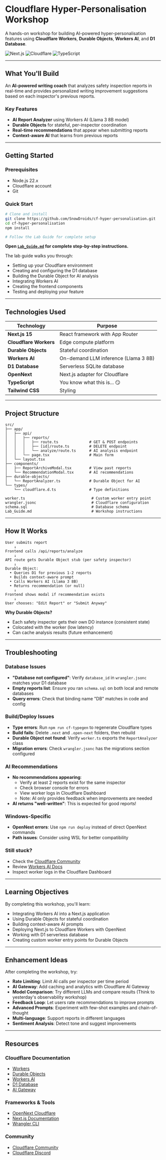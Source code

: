 # Cloudflare Hyper-Personalisation Workshop

A hands-on workshop for building AI-powered hyper-personalisation features using **Cloudflare Workers**, **Durable Objects**, **Workers AI**, and **D1 Database**.

![Next.js](https://img.shields.io/badge/Next.js-15.4.6-black?logo=next.js)
![Cloudflare](https://img.shields.io/badge/Cloudflare-Workers-orange?logo=cloudflare)
![TypeScript](https://img.shields.io/badge/TypeScript-5.x-blue?logo=typescript)

---

## What You'll Build

An **AI-powered writing coach** that analyzes safety inspection reports in real-time and provides personalized writing improvement suggestions based on each inspector's previous reports.

### Key Features

- **AI Report Analyzer** using Workers AI (Llama 3 8B model)
- **Durable Objects** for stateful, per-inspector coordination
- **Real-time recommendations** that appear when submitting reports
- **Context-aware AI** that learns from previous reports

---

## Getting Started

### Prerequisites

- Node.js 22.x
- Cloudflare account
- Git

### Quick Start

```bash
# Clone and install
git clone https://github.com/SnowDroids/cf-hyper-personalisation.git
cd cf-hyper-personalisation
npm install

# Follow the Lab Guide for complete setup
```

**Open [`Lab_Guide.md`](./Lab_Guide.md) for complete step-by-step instructions.**

The lab guide walks you through:
- Setting up your Cloudflare environment
- Creating and configuring the D1 database
- Building the Durable Object for AI analysis
- Integrating Workers AI
- Creating the frontend components
- Testing and deploying your feature

---

## Technologies Used

| Technology | Purpose |
|------------|---------|
| **Next.js 15** | React framework with App Router |
| **Cloudflare Workers** | Edge compute platform |
| **Durable Objects** | Stateful coordination |
| **Workers AI** | On-demand LLM inference (Llama 3 8B) |
| **D1 Database** | Serverless SQLite database |
| **OpenNext** | Next.js adapter for Cloudflare |
| **TypeScript** | You know what this is... 😏 |
| **Tailwind CSS** | Styling |

---

## Project Structure

```
src/
├── app/
│   ├── api/
│   │   ├── reports/
│   │   │   ├── route.ts              # GET & POST endpoints
│   │   │   ├── [id]/route.ts         # DELETE endpoint
│   │   │   └── analyze/route.ts      # AI analysis endpoint
│   │   └── page.tsx                  # Main form
│   └── layout.tsx
├── components/
│   ├── ReportArchiveModal.tsx        # View past reports
│   └── RecommendationModal.tsx       # AI recommendations
├── durable-objects/
│   └── ReportAnalyzer.ts             # Durable Object for AI
└── types/
    └── cloudflare.d.ts               # Type definitions

worker.ts                              # Custom worker entry point
wrangler.jsonc                         # Cloudflare configuration
schema.sql                             # Database schema
Lab_Guide.md                           # Workshop instructions
```

---

## How It Works

```
User submits report
    ↓
Frontend calls /api/reports/analyze
    ↓
API route gets Durable Object stub (per safety inspector)
    ↓
Durable Object:
  • Queries D1 for previous 1-2 reports
  • Builds context-aware prompt
  • Calls Workers AI (Llama 3 8B)
  • Returns recommendation (or null)
    ↓
Frontend shows modal if recommendation exists
    ↓
User chooses: "Edit Report" or "Submit Anyway"
```

**Why Durable Objects?**
- Each safety inspector gets their own DO instance (consistent state)
- Colocated with the worker (low latency)
- Can cache analysis results (future enhancement)

---

## Troubleshooting

### Database Issues
- **"Database not configured"**: Verify `database_id` in `wrangler.jsonc` matches your D1 database
- **Empty reports list**: Ensure you ran `schema.sql` on both local and remote databases
- **Query errors**: Check that binding name "DB" matches in code and config

### Build/Deploy Issues
- **Type errors**: Run `npm run cf-typegen` to regenerate Cloudflare types
- **Build fails**: Delete `.next` and `.open-next` folders, then rebuild
- **Durable Object not found**: Verify `worker.ts` exports the `ReportAnalyzer` class
- **Migration errors**: Check `wrangler.jsonc` has the migrations section configured

### AI Recommendations
- **No recommendations appearing**: 
  - Verify at least 2 reports exist for the same inspector
  - Check browser console for errors
  - View worker logs in Cloudflare Dashboard
  - Note: AI only provides feedback when improvements are needed
- **AI returns "well-written"**: This is expected for good reports!

### Windows-Specific
- **OpenNext errors**: Use `npm run deploy` instead of direct OpenNext commands
- **Path issues**: Consider using WSL for better compatibility

### Still stuck?
- Check the [Cloudflare Community](https://community.cloudflare.com/)
- Review [Workers AI Docs](https://developers.cloudflare.com/workers-ai/)
- Inspect worker logs in the Cloudflare Dashboard

---

## Learning Objectives

By completing this workshop, you'll learn:

- Integrating Workers AI into a Next.js application
- Using Durable Objects for stateful coordination
- Building context-aware AI prompts
- Deploying Next.js to Cloudflare Workers with OpenNext
- Working with D1 serverless database
- Creating custom worker entry points for Durable Objects

---

## Enhancement Ideas

After completing the workshop, try:

- **Rate Limiting**: Limit AI calls per inspector per time period
- **AI Gateway**: Add caching and analytics with Cloudflare AI Gateway
- **Model Comparison**: Try different LLMs and compare results (Think to yesterday's observability workshop)
- **Feedback Loop**: Let users rate recommendations to improve prompts
- **Advanced Prompts**: Experiment with few-shot examples and chain-of-thought
- **Multi-language**: Support reports in different languages
- **Sentiment Analysis**: Detect tone and suggest improvements

---

## Resources

### Cloudflare Documentation
- [Workers](https://developers.cloudflare.com/workers/)
- [Durable Objects](https://developers.cloudflare.com/durable-objects/)
- [Workers AI](https://developers.cloudflare.com/workers-ai/)
- [D1 Database](https://developers.cloudflare.com/d1/)
- [AI Gateway](https://developers.cloudflare.com/ai-gateway/)

### Frameworks & Tools
- [OpenNext Cloudflare](https://opennext.js.org/cloudflare/)
- [Next.js Documentation](https://nextjs.org/docs)
- [Wrangler CLI](https://developers.cloudflare.com/workers/wrangler/)

### Community
- [Cloudflare Community](https://community.cloudflare.com/)
- [Cloudflare Discord](https://discord.gg/cloudflaredev)
